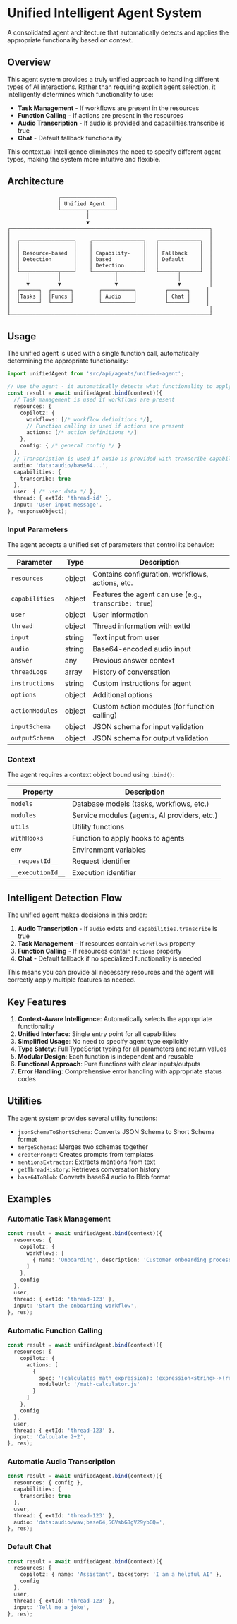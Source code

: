 # Unified Intelligent Agent System

A consolidated agent architecture that automatically detects and applies the appropriate functionality based on context.

## Overview

This agent system provides a truly unified approach to handling different types of AI interactions. Rather than requiring explicit agent selection, it intelligently determines which functionality to use:

- **Task Management** - If workflows are present in the resources
- **Function Calling** - If actions are present in the resources
- **Audio Transcription** - If audio is provided and capabilities.transcribe is true
- **Chat** - Default fallback functionality

This contextual intelligence eliminates the need to specify different agent types, making the system more intuitive and flexible.

## Architecture

```
                ┌─────────────────┐
                │ Unified Agent   │
                └────────┬────────┘
                         │
                         ▼
┌───────────────────────────────────────────────────────────────┐
│                                                               │
│  ┌─────────────────┐    ┌────────────────┐   ┌─────────────┐  │
│  │                 │    │                │   │             │  │
│  │ Resource-based  │    │ Capability-    │   │ Fallback    │  │
│  │ Detection       │    │ based          │   │ Default     │  │
│  │                 │    │ Detection      │   │             │  │
│  └──┬─────────┬────┘    └───────┬────────┘   └──────┬──────┘  │
│     │         │                 │                   │         │
│     ▼         ▼                 ▼                   ▼         │
│  ┌──────┐  ┌──────┐        ┌──────────┐         ┌──────┐     │
│  │Tasks │  │Funcs │        │ Audio    │         │ Chat │     │
│  └──────┘  └──────┘        └──────────┘         └──────┘     │
│                                                               │
└───────────────────────────────────────────────────────────────┘
```

## Usage

The unified agent is used with a single function call, automatically determining the appropriate functionality:

```typescript
import unifiedAgent from 'src/api/agents/unified-agent';

// Use the agent - it automatically detects what functionality to apply
const result = await unifiedAgent.bind(context)({
  // Task management is used if workflows are present
  resources: { 
    copilotz: { 
      workflows: [/* workflow definitions */],
      // Function calling is used if actions are present
      actions: [/* action definitions */] 
    }, 
    config: { /* general config */ } 
  },
  // Transcription is used if audio is provided with transcribe capability
  audio: 'data:audio/base64...',
  capabilities: {
    transcribe: true
  },
  user: { /* user data */ },
  thread: { extId: 'thread-id' },
  input: 'User input message',
}, responseObject);
```

### Input Parameters

The agent accepts a unified set of parameters that control its behavior:

| Parameter | Type | Description |
|-----------|------|-------------|
| `resources` | object | Contains configuration, workflows, actions, etc. |
| `capabilities` | object | Features the agent can use (e.g., `transcribe: true`) |
| `user` | object | User information |
| `thread` | object | Thread information with extId |
| `input` | string | Text input from user |
| `audio` | string | Base64-encoded audio input |
| `answer` | any | Previous answer context |
| `threadLogs` | array | History of conversation |
| `instructions` | string | Custom instructions for agent |
| `options` | object | Additional options |
| `actionModules` | object | Custom action modules (for function calling) |
| `inputSchema` | object | JSON schema for input validation |
| `outputSchema` | object | JSON schema for output validation |

### Context

The agent requires a context object bound using `.bind()`:

| Property | Description |
|----------|-------------|
| `models` | Database models (tasks, workflows, etc.) |
| `modules` | Service modules (agents, AI providers, etc.) |
| `utils` | Utility functions |
| `withHooks` | Function to apply hooks to agents |
| `env` | Environment variables |
| `__requestId__` | Request identifier |
| `__executionId__` | Execution identifier |

## Intelligent Detection Flow

The unified agent makes decisions in this order:

1. **Audio Transcription** - If `audio` exists and `capabilities.transcribe` is true
2. **Task Management** - If resources contain `workflows` property
3. **Function Calling** - If resources contain `actions` property 
4. **Chat** - Default fallback if no specialized functionality is needed

This means you can provide all necessary resources and the agent will correctly apply multiple features as needed.

## Key Features

1. **Context-Aware Intelligence**: Automatically selects the appropriate functionality
2. **Unified Interface**: Single entry point for all capabilities
3. **Simplified Usage**: No need to specify agent type explicitly
4. **Type Safety**: Full TypeScript typing for all parameters and return values
5. **Modular Design**: Each function is independent and reusable
6. **Functional Approach**: Pure functions with clear inputs/outputs
7. **Error Handling**: Comprehensive error handling with appropriate status codes

## Utilities

The agent system provides several utility functions:

- `jsonSchemaToShortSchema`: Converts JSON Schema to Short Schema format
- `mergeSchemas`: Merges two schemas together
- `createPrompt`: Creates prompts from templates
- `mentionsExtractor`: Extracts mentions from text
- `getThreadHistory`: Retrieves conversation history
- `base64ToBlob`: Converts base64 audio to Blob format

## Examples

### Automatic Task Management

```typescript
const result = await unifiedAgent.bind(context)({
  resources: { 
    copilotz: {
      workflows: [
        { name: 'Onboarding', description: 'Customer onboarding process' }
      ]
    },
    config 
  },
  user,
  thread: { extId: 'thread-123' },
  input: 'Start the onboarding workflow',
}, res);
```

### Automatic Function Calling

```typescript
const result = await unifiedAgent.bind(context)({
  resources: { 
    copilotz: {
      actions: [
        { 
          spec: '(calculates math expression): !expression<string>->(result)',
          moduleUrl: '/math-calculator.js' 
        }
      ]
    },
    config
  },
  user,
  thread: { extId: 'thread-123' },
  input: 'Calculate 2+2',
}, res);
```

### Automatic Audio Transcription

```typescript
const result = await unifiedAgent.bind(context)({
  resources: { config },
  capabilities: {
    transcribe: true
  },
  user,
  thread: { extId: 'thread-123' },
  audio: 'data:audio/wav;base64,SGVsbG8gV29ybGQ=',
}, res);
```

### Default Chat

```typescript
const result = await unifiedAgent.bind(context)({
  resources: { 
    copilotz: { name: 'Assistant', backstory: 'I am a helpful AI' },
    config 
  },
  user,
  thread: { extId: 'thread-123' },
  input: 'Tell me a joke',
}, res);
``` 